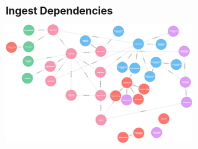# Ingest Dependencies

![Ingest Dependency Graph](../images/ingest-dependencies.png "Ingest Dependency Graph")

